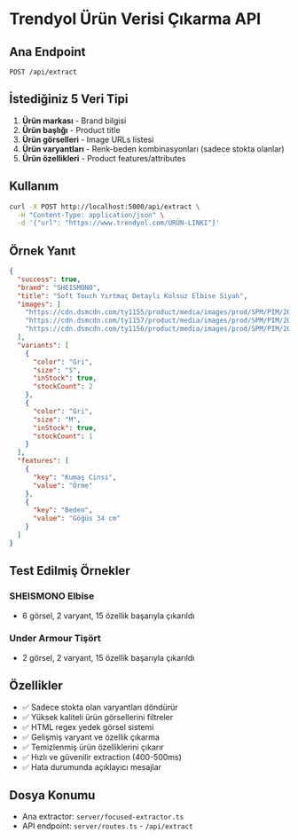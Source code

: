 # Trendyol Ürün Verisi Çıkarma API

## Ana Endpoint
```
POST /api/extract
```

## İstediğiniz 5 Veri Tipi
1. **Ürün markası** - Brand bilgisi
2. **Ürün başlığı** - Product title
3. **Ürün görselleri** - Image URLs listesi
4. **Ürün varyantları** - Renk-beden kombinasyonları (sadece stokta olanlar)
5. **Ürün özellikleri** - Product features/attributes

## Kullanım
```bash
curl -X POST http://localhost:5000/api/extract \
  -H "Content-Type: application/json" \
  -d '{"url": "https://www.trendyol.com/ÜRÜN-LINKI"}'
```

## Örnek Yanıt
```json
{
  "success": true,
  "brand": "SHEISMONO",
  "title": "Soft Touch Yırtmaç Detaylı Kolsuz Elbise Siyah",
  "images": [
    "https://cdn.dsmcdn.com/ty1155/product/media/images/prod/SPM/PIM/20240128/03/e909a823-5d70-363f-b97c-6b34fdbe786e/1_org_zoom.jpg",
    "https://cdn.dsmcdn.com/ty1157/product/media/images/prod/SPM/PIM/20240128/03/e1a3dd5f-8520-3728-9472-b7dd6c8ae6de/1_org_zoom.jpg",
    "https://cdn.dsmcdn.com/ty1156/product/media/images/prod/SPM/PIM/20240128/03/e68224f3-9990-36f7-8a50-c0db6b0ba332/1_org_zoom.jpg"
  ],
  "variants": [
    {
      "color": "Gri",
      "size": "S",
      "inStock": true,
      "stockCount": 2
    },
    {
      "color": "Gri",
      "size": "M",
      "inStock": true,
      "stockCount": 1
    }
  ],
  "features": [
    {
      "key": "Kumaş Cinsi",
      "value": "Örme"
    },
    {
      "key": "Beden",
      "value": "Göğüs 34 cm"
    }
  ]
}
```

## Test Edilmiş Örnekler

### SHEISMONO Elbise
- 6 görsel, 2 varyant, 15 özellik başarıyla çıkarıldı

### Under Armour Tişört  
- 2 görsel, 2 varyant, 15 özellik başarıyla çıkarıldı

## Özellikler
- ✅ Sadece stokta olan varyantları döndürür
- ✅ Yüksek kaliteli ürün görsellerini filtreler  
- ✅ HTML regex yedek görsel sistemi
- ✅ Gelişmiş varyant ve özellik çıkarma
- ✅ Temizlenmiş ürün özelliklerini çıkarır
- ✅ Hızlı ve güvenilir extraction (400-500ms)
- ✅ Hata durumunda açıklayıcı mesajlar

## Dosya Konumu
- Ana extractor: `server/focused-extractor.ts`
- API endpoint: `server/routes.ts` - `/api/extract`